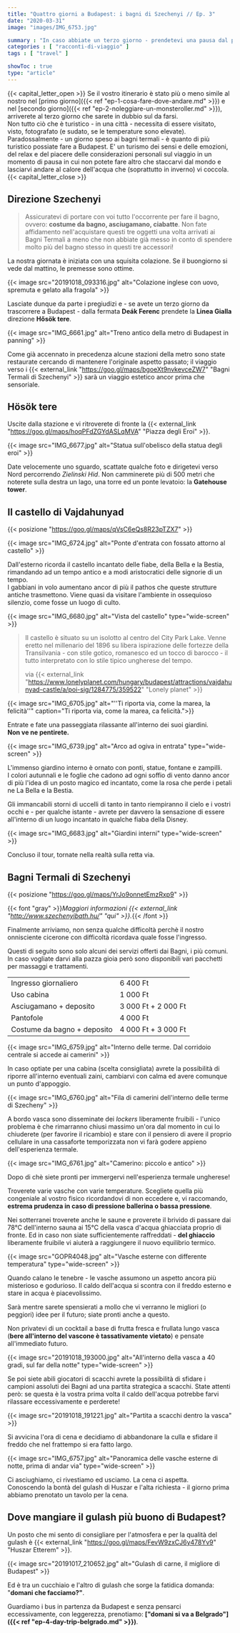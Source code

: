 ```yaml
---
title: "Quattro giorni a Budapest: i bagni di Szechenyi // Ep. 3"
date: "2020-03-31"
image: "images/IMG_6753.jpg"

summary : "In caso abbiate un terzo giorno - prendetevi una pausa dal presente (per pianificare il futuro) ed immergetevi nell'acqua termale dei Bagni di Szechenyi."
categories : [ "racconti-di-viaggio" ]
tags : [ "travel" ]

showToc : true
type: "article"
---
```

{{< capital_letter_open >}}
Se il vostro itinerario è stato più o meno simile al nostro nel [primo giorno]({{< ref "ep-1-cosa-fare-dove-andare.md" >}}) e nel [secondo giorno]({{< ref "ep-2-noleggiare-un-monsteroller.md" >}}), arriverete al terzo giorno che sarete in dubbio sul da farsi.  
Non tutto ciò che è turistico - in una città - necessita di essere visitato, visto, fotografato (e sudato, se le temperature sono elevate).  
Paradossalmente - un giorno speso ai bagni termali - è quanto di più turistico possiate fare a Budapest. E' un turismo dei sensi e delle emozioni, del relax e del piacere delle considerazioni personali sul viaggio in un momento di pausa in cui non potete fare altro che staccarvi dal mondo e lasciarvi andare al calore dell'acqua che (soprattutto in inverno) vi coccola.
{{< capital_letter_close >}}

## Direzione Szechenyi

> Assicuratevi di portare con voi tutto l'occorrente per fare il bagno, ovvero: **costume da bagno, asciugamano, ciabatte**. Non fate affidamento nell'acquistare questi tre oggetti una volta arrivati ai Bagni Termali a meno che non abbiate già messo in conto di spendere molto più del bagno stesso in questi tre accessori!

La nostra giornata è iniziata con una squisita colazione. Se il buongiorno si vede dal mattino, le premesse sono ottime.

{{< image src="20191018_093316.jpg" alt="Colazione inglese con uovo, spremuta e gelato alla fragola" >}}

Lasciate dunque da parte i pregiudizi e - se avete un terzo giorno da trascorrere a Budapest - dalla fermata **Deák Ferenc** prendete la **Linea Gialla** direzione **Hősök tere**.

{{< image src="IMG_6661.jpg" alt="Treno antico della metro di Budapest in panning" >}}

Come già accennato in precedenza alcune stazioni della metro sono state restaurate cercando di mantenere l'originale aspetto passato; il viaggio verso i {{< external_link "https://goo.gl/maps/bgoeXt9nvkevceZW7" "Bagni Termali di Szechenyi" >}} sarà un viaggio estetico ancor prima che sensoriale.

## Hösök tere

Uscite dalla stazione e vi ritroverete di fronte la {{< external_link "https://goo.gl/maps/hoqPFdZGYdASLqMVA" "Piazza degli Eroi" >}}.

{{< image src="IMG_6677.jpg" alt="Statua sull'obelisco della statua degli eroi" >}}

Date velocemente uno sguardo, scattate qualche foto e dirigetevi verso Nord percorrendo _Zielinski Hid_. Non camminerete più di 500 metri che noterete sulla destra un lago, una torre ed un ponte levatoio: la **Gatehouse tower**.

## Il castello di Vajdahunyad

{{< posizione "https://goo.gl/maps/qVsC6eQs8R23pTZX7" >}}

{{< image src="IMG_6724.jpg" alt="Ponte d'entrata con fossato attorno al castello" >}}

Dall'esterno ricorda il castello incantato delle fiabe, della Bella e la Bestia, rimandando ad un tempo antico e a modi aristocratici delle signorie di un tempo.  
I gabbiani in volo aumentano ancor di più il pathos che queste strutture antiche trasmettono. Viene quasi da visitare l'ambiente in ossequioso silenzio, come fosse un luogo di culto.

{{< image src="IMG_6680.jpg" alt="Vista del castello" type="wide-screen" >}}

> Il castello è situato su un isolotto al centro del City Park Lake. Venne eretto nel millenario del 1896 su libera ispirazione delle fortezze della Transilvania - con stile gotico, romanesco ed un tocco di barocco - il tutto interpretato con lo stile tipico ungherese del tempo.
> 
> via {{< external_link "https://www.lonelyplanet.com/hungary/budapest/attractions/vajdahunyad-castle/a/poi-sig/1284775/359522" "Lonely planet" >}}

{{< image src="IMG_6705.jpg" alt="''Ti riporta via, come la marea, la felicità''" caption="Ti riporta via, come la marea, ca felicità.">}}

Entrate e fate una passeggiata rilassante all'interno dei suoi giardini.  
**Non ve ne pentirete.**

{{< image src="IMG_6739.jpg" alt="Arco ad ogiva in entrata" type="wide-screen" >}}

L'immenso giardino interno è ornato con ponti, statue, fontane e zampilli.  
I colori autunnali e le foglie che cadono ad ogni soffio di vento danno ancor di più l'idea di un posto magico ed incantato, come la rosa che perde i petali ne La Bella e la Bestia.

Gli immancabili storni di uccelli di tanto in tanto riempiranno il cielo e i vostri occhi e - per qualche istante - avrete per davvero la sensazione di essere all'interno di un luogo incantato in qualche fiaba della Disney.

{{< image src="IMG_6683.jpg" alt="Giardini interni" type="wide-screen" >}}

Concluso il tour, tornate nella realtà sulla retta via.

## Bagni Termali di Szechenyi

{{< posizione "https://goo.gl/maps/YrJo9onnetEmzRxp9" >}}

{{< font "gray" >}}_Maggiori informazioni {{< external_link "http://www.szechenyibath.hu/" "qui" >}}._{{< /font >}}

Finalmente arriviamo, non senza qualche difficoltà perchè il nostro onnisciente cicerone con difficoltà ricordava quale fosse l'ingresso.

Questi di seguito sono solo alcuni dei servizi offerti dai Bagni, i più comuni. In caso vogliate darvi alla pazza gioia però sono disponibili vari pacchetti per massaggi e trattamenti.

| | |
| ---------------------|----------|
| Ingresso giornaliero | 6 400 Ft |
| Uso cabina           | 1 000 Ft |
| Asciugamano + deposito | 3 000 Ft + 2 000 Ft |
| Pantofole | 4 000 Ft |
| Costume da bagno + deposito | 4 000 Ft + 3 000 Ft |

{{< image src="IMG_6759.jpg" alt="Interno delle terme. Dal corridoio centrale si accede ai camerini" >}}

In caso optiate per una cabina (scelta consigliata) avrete la possibilità di riporre all'interno eventuali zaini, cambiarvi con calma ed avere comunque un punto d'appoggio.

{{< image src="IMG_6760.jpg" alt="Fila di camerini dell'interno delle terme di Szecheny" >}}

A bordo vasca sono disseminate dei _lockers_ liberamente fruibili - l'unico problema è che rimarranno chiusi massimo un'ora dal momento in cui lo chiuderete (per favorire il ricambio) e stare con il pensiero di avere il proprio cellulare in una cassaforte temporizzata non vi farà godere appieno dell'esperienza termale.

{{< image src="IMG_6761.jpg" alt="Camerino: piccolo e antico" >}}

Dopo di chè siete pronti per immergervi nell'esperienza termale ungherese!

Troverete varie vasche con varie temperature. Scegliete quella più congeniale al vostro fisico ricordandovi di non eccedere e, vi raccomando, **estrema prudenza in caso di pressione ballerina o bassa pressione**.

Nei sotterranei troverete anche le saune e proverete il brivido di passare dai 78°C dell'interno sauna ai 15°C della vasca d'acqua ghiacciata proprio di fronte. Ed in caso non siate sufficientemente raffreddati - **del ghiaccio** liberamente fruibile vi aiuterà a raggiungere il nuovo equilibrio termico.

{{< image src="GOPR4048.jpg" alt="Vasche esterne con differente temperatura" type="wide-screen" >}}

Quando calano le tenebre - le vasche assumono un aspetto ancora più misterioso e godurioso. Il caldo dell'acqua si scontra con il freddo esterno e stare in acqua è piacevolissimo.

Sarà mentre sarete spensierati a mollo che vi verranno le migliori (o peggiori) idee per il futuro; siate pronti anche a questo.

Non privatevi di un cocktail a base di frutta fresca e frullata lungo vasca (**bere all'interno del vascone è tassativamente vietato**) e pensate all'immediato futuro.

{{< image src="20191018_193000.jpg" alt="All'interno della vasca a 40 gradi, sul far della notte" type="wide-screen" >}}

Se poi siete abili giocatori di scacchi avrete la possibilità di sfidare i campioni assoluti dei Bagni ad una partita strategica a scacchi. State attenti però: se questa è la vostra prima volta il caldo dell'acqua potrebbe farvi rilassare eccessivamente e perderete!

{{< image src="20191018_191221.jpg" alt="Partita a scacchi dentro la vasca" >}}

Si avvicina l'ora di cena e decidiamo di abbandonare la culla e sfidare il freddo che nel frattempo si era fatto largo.

{{< image src="IMG_6757.jpg" alt="Panoramica delle vasche esterne di notte, prima di andar via" type="wide-screen" >}}

Ci asciughiamo, ci rivestiamo ed usciamo. La cena ci aspetta.  
Conoscendo la bontà del gulash di Huszar e l'alta richiesta - il giorno prima abbiamo prenotato un tavolo per la cena.

## Dove mangiare il gulash più buono di Budapest?

Un posto che mi sento di consigliare per l'atmosfera e per la qualità del gulash è {{< external_link "https://goo.gl/maps/FevW9zxCJ6y478Yv9" "Huszar Etterem" >}}.

{{< image src="20191017_210652.jpg" alt="Gulash di carne, il migliore di Budapest" >}}

Ed è tra un cucchiaio e l'altro di gulash che sorge la fatidica domanda: "**domani che facciamo?"**.

Guardiamo i bus in partenza da Budapest e senza pensarci eccessivamente, con leggerezza, prenotiamo: **["domani si va a Belgrado"]({{< ref "ep-4-day-trip-belgrado.md" >}})**.
